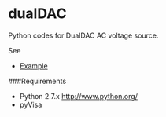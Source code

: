 # dualDAC
Python codes for DualDAC AC voltage source.

See 

* [Example](http://nbviewer.ipython.org/urls/raw.github.com/AivonOy/dualDAC/master/iPythonNotebooks/dualDAC%2520example.ipynb)


###Requirements

* Python 2.7.x http://www.python.org/
* pyVisa
